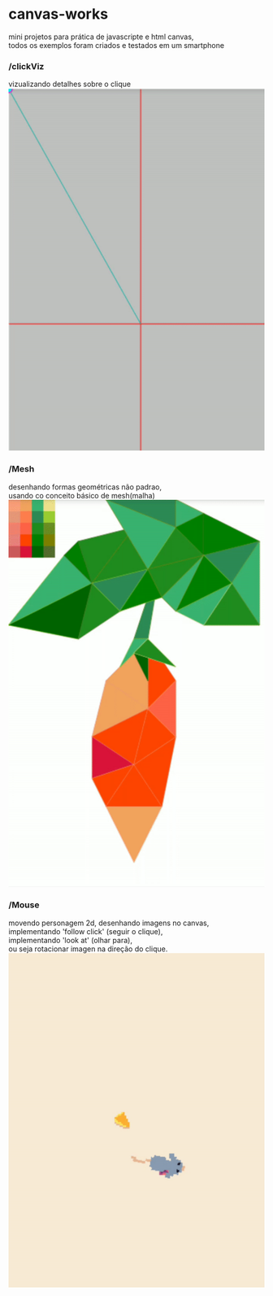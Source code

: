 # canvas-works
mini projetos para prática de javascripte e html canvas,<br>
todos os exemplos foram criados e testados em um smartphone

### /clickViz 
vizualizando detalhes sobre o clique
![clickViz demo](./res/click_demo.gif)
<br>

### /Mesh 
desenhando formas geométricas não padrao,<br> 
usando co conceito básico de mesh(malha) 
![Mesh demo](./res/mesh_demo.gif)
<br>

### /Mouse 
movendo personagem 2d, 
desenhando imagens no canvas,  
implementando 'follow click' (seguir o clique),  
implementando 'look at' (olhar para),  
ou seja rotacionar imagen na direção do clique. 
![Mouse demo](./res/mouse_demo.gif)
